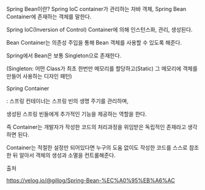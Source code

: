 Spring Bean이란?
Spring IoC container가 관리하는 자바 객체, Spring Bean Container에 존재하는 객체를 말한다.

Spring IoC(Inversion of Control) Container에 의해 인스턴스화, 관리, 생성된다.

Bean Container는 의존성 주입을 통해 Bean 객체를 사용할 수 있도록 해준다.

Spring에서 Bean은 보통 Singleton으로 존재한다.

(Singleton: 어떤 Class가 최초 한번만 메모리를 할당하고(Static) 그 메모리에 객체를 만들어 사용하는 디자인 패턴)



Spring Container

: 스프링 컨테이너는 스프링 빈의 생명 주기를 관리하며,

생성된 스프링 빈들에게 추가적인 기능을 제공하는 역할을 한다.

즉 Container는 개발자가 작성한 코드의 처리과정을 위임받은 독립적인 존재라고 생각하면 된다.

Container는 적절한 설정만 되어있다면 누구의 도움 없이도 작성한 코드를 스스로 참조한 뒤 알아서 객체의 생성과 소멸을 컨트롤해준다.





출처

https://velog.io/@gillog/Spring-Bean-%EC%A0%95%EB%A6%AC
